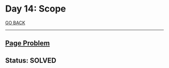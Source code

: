 # Day 14: Scope

[GO BACK](../README.md)

___

## [Page Problem](https://www.hackerrank.com/challenges/30-scope/problem)

## Status: SOLVED
